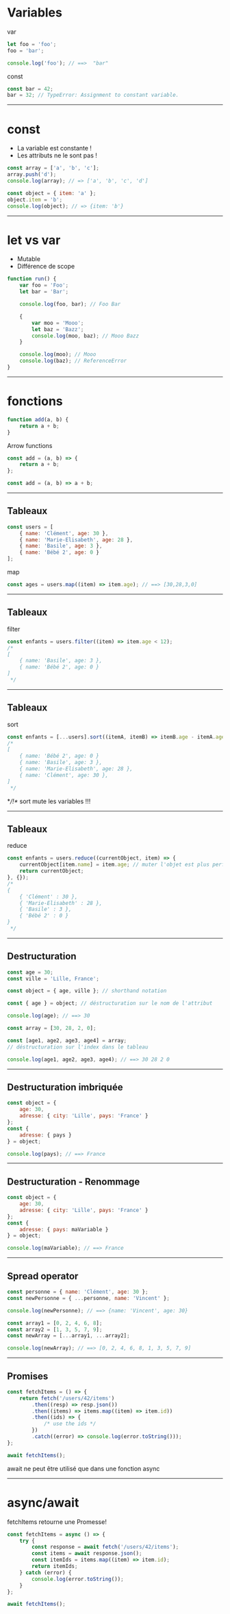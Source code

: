 # Variables

var <!-- .element: class="fragment" data-fragment-index="1" -->

```javascript
let foo = 'foo';
foo = 'bar';

console.log('foo'); // ==>  "bar"
```

<!-- .element: class="fragment" data-fragment-index="1" -->

const <!-- .element: class="fragment" data-fragment-index="2" -->

```javascript
const bar = 42;
bar = 32; // TypeError: Assignment to constant variable.
```

<!-- .element: class="fragment" data-fragment-index="2" -->

---

# const

* La variable est constante ! 
* Les attributs ne le sont pas ! 

```javascript
const array = ['a', 'b', 'c'];
array.push('d');
console.log(array); // => ['a', 'b', 'c', 'd']
```

<!-- .element: class="fragment" data-fragment-index="1" -->

```javascript
const object = { item: 'a' };
object.item = 'b';
console.log(object); // => {item: 'b'}
```

<!-- .element: class="fragment" data-fragment-index="2" -->

---

# let vs var

-   Mutable
-   Différence de scope

```javascript
function run() {
    var foo = 'Foo';
    let bar = 'Bar';

    console.log(foo, bar); // Foo Bar

    {
        var moo = 'Mooo';
        let baz = 'Bazz';
        console.log(moo, baz); // Mooo Bazz
    }

    console.log(moo); // Mooo
    console.log(baz); // ReferenceError
}
```

---

# fonctions

```javascript
function add(a, b) {
    return a + b;
}
```

<!-- .element: class="fragment" data-fragment-index="1" -->

Arrow functions

<!-- .element: class="fragment" data-fragment-index="2" -->

```javascript
const add = (a, b) => {
    return a + b;
};
```

<!-- .element: class="fragment" data-fragment-index="2" -->

```javascript
const add = (a, b) => a + b;
```

<!-- .element: class="fragment" data-fragment-index="3" -->

---

## Tableaux

```javascript
const users = [
    { name: 'Clément', age: 30 },
    { name: 'Marie-Elisabeth', age: 28 },
    { name: 'Basile', age: 3 },
    { name: 'Bébé 2', age: 0 }
];
```

map

<!-- .element: class="fragment" data-fragment-index="1" -->

```javascript
const ages = users.map((item) => item.age); // ==> [30,28,3,0]
```

<!-- .element: class="fragment" data-fragment-index="1" -->

---

## Tableaux

filter

```javascript
const enfants = users.filter((item) => item.age < 12);
/*
[ 
    { name: 'Basile', age: 3 },
    { name: 'Bébé 2', age: 0 }
]
 */
```

---

## Tableaux

sort

```javascript
const enfants = [...users].sort((itemA, itemB) => itemB.age - itemA.age);
/*
[ 
    { name: 'Bébé 2', age: 0 }
    { name: 'Basile', age: 3 },
    { name: 'Marie-Elisabeth', age: 28 },
    { name: 'Clément', age: 30 },
]
 */
```

**/!\** sort mute les variables !!! 

---

## Tableaux

reduce

```javascript
const enfants = users.reduce((currentObject, item) => {
    currentObject[item.name] = item.age; // muter l'objet est plus performant !
    return currentObject;
}, {});
/*
{
    { 'Clément' : 30 },
    { 'Marie-Elisabeth' : 28 },
    { 'Basile' : 3 },
    { 'Bébé 2' : 0 }
}
 */
```

---

## Destructuration

```javascript
const age = 30;
const ville = 'Lille, France';

const object = { age, ville }; // shorthand notation

const { age } = object; // déstructuration sur le nom de l'attribut

console.log(age); // ==> 30
```

<!-- .element: class="fragment" data-fragment-index="1" -->

```javascript
const array = [30, 28, 2, 0];

const [age1, age2, age3, age4] = array;
// déstructuration sur l'index dans le tableau

console.log(age1, age2, age3, age4); // ==> 30 28 2 0
```

<!-- .element: class="fragment" data-fragment-index="2" -->

---

## Destructuration imbriquée

```javascript
const object = {
    age: 30,
    adresse: { city: 'Lille', pays: 'France' }
};
const {
    adresse: { pays }
} = object;

console.log(pays); // ==> France
```

---

## Destructuration - Renommage

```javascript
const object = {
    age: 30,
    adresse: { city: 'Lille', pays: 'France' }
};
const {
    adresse: { pays: maVariable }
} = object;

console.log(maVariable); // ==> France
```

---

## Spread operator

```javascript
const personne = { name: 'Clément', age: 30 };
const newPersonne = { ...personne, name: 'Vincent' };

console.log(newPersonne); // ==> {name: 'Vincent', age: 30}
```

```javascript
const array1 = [0, 2, 4, 6, 8];
const array2 = [1, 3, 5, 7, 9];
const newArray = [...array1, ...array2];

console.log(newArray); // ==> [0, 2, 4, 6, 8, 1, 3, 5, 7, 9]
```

<!-- .element: class="fragment" data-fragment-index="1" -->

---

## Promises

```javascript
const fetchItems = () => {
    return fetch('/users/42/items')
        .then((resp) => resp.json())
        .then((items) => items.map((item) => item.id))
        .then((ids) => {
            /* use the ids */
        })
        .catch((error) => console.log(error.toString()));
};

await fetchItems();
```

await ne peut être utilisé que dans une fonction async

---

# async/await

fetchItems retourne une Promesse!

```javascript
const fetchItems = async () => {
    try {
        const response = await fetch('/users/42/items');
        const items = await response.json();
        const itemIds = items.map((item) => item.id);
        return itemIds;
    } catch (error) {
        console.log(error.toString());
    }
};

await fetchItems();
```
